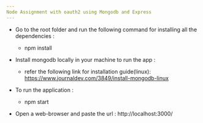 ```yaml
---
Node Assignment with oauth2 using Mongodb and Express
---
```


-   Go to the root folder and run the following command for installing all the dependencies :

    -   npm install

-   Install mongodb locally in your machine to run the app :

    -   refer the following link for installation guide(linux):
        https://www.journaldev.com/3849/install-mongodb-linux

-   To run the application :

    -   npm start

-   Open a web-browser and paste the url : http://localhost:3000/
